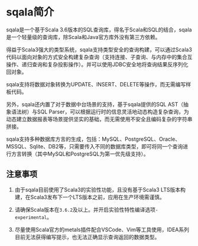 # sqala简介

sqala是一个基于Scala 3.6版本的SQL查询库，得名于Scala和SQL的结合，sqala是一个轻量级的查询库，除Scala和Java官方库外没有第三方依赖。

得益于Scala3强大的类型系统，sqala支持类型安全的查询构建，可以通过Scala3代码以面向对象的方式安全构建复杂查询（支持连接、子查询、与内存中的集合互操作、递归查询和复杂投影操作）。并可以使用JDBC安全地将查询结果反序列化回对象。

sqala支持将数据对象转换为UPDATE、INSERT、DELETE等操作，而无需编写样板代码。

另外，sqala还内置了对于数据中台场景的支持，基于sqala提供的SQL AST（抽象语法树）与SQL Parser，可以根据运行时的信息灵活地动态构造复杂查询，为动态建立数据报表等场景提供坚实的基础，而无需使用不安全且编码复杂的字符串拼接。

sqala支持多种数据库方言的生成，包括：MySQL、PostgreSQL、Oracle、MSSQL、Sqlite、DB2等，只需要传入不同的数据库类型，即可将同一个查询进行方言转换（其中MySQL和PostgreSQL为第一优先级支持）。


## 注意事项

1. 由于sqala目前使用了Scala3的实验性功能，且没有基于Scala3 LTS版本构建，在Scala3发布下一个LTS版本之前，应用在生产环境需谨慎。

2. 请确保Scala版本在`3.6.2`及以上。并开启实验性特性编译选项`-experimental`。

3. 尽量使用Scala官方的metals插件配合VSCode、Vim等工具使用，IDEA系列目前无法获得编写提示，也无法正确显示查询返回的数据类型。

